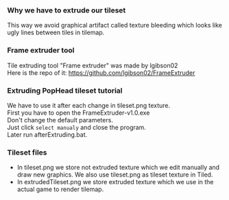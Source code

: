 ### Why we have to extrude our tileset
This way we avoid graphical artifact called texture bleeding which looks like ugly lines between tiles in tilemap.

### Frame extruder tool
Tile extruding tool "Frame extruder" was made by lgibson02 <br>
Here is the repo of it: https://github.com/lgibson02/FrameExtruder

### Extruding PopHead tileset tutorial
We have to use it after each change in tileset.png texture. <br>
First you have to open the FrameExtruder-v1.0.exe <br>
Don't change the default parameters. <br>
Just click ``select manualy`` and close the program. <br>
Later run afterExtruding.bat.

### Tileset files
- In tileset.png we store not extruded texture which we edit manually and draw new graphics. We also use tileset.png as tileset texture in Tiled.
- In extrudedTileset.png we store extruded texture which we use in the actual game to render tilemap. 
